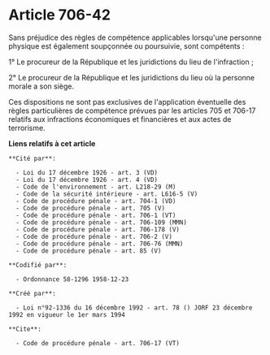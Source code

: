 # Article 706-42

Sans préjudice des règles de compétence applicables lorsqu'une personne physique est également soupçonnée ou poursuivie, sont
compétents : 

1° Le procureur de la République et les juridictions du lieu de l'infraction ; 

2° Le procureur de la République et les juridictions du lieu où la personne morale a son siège. 

Ces dispositions ne sont pas exclusives de l'application éventuelle des règles particulières de compétence prévues par les
articles 705 et 706-17 relatifs aux infractions économiques et financières et aux actes de terrorisme.

**Liens relatifs à cet article**

	**Cité par**:

	  - Loi du 17 décembre 1926 - art. 3 (VD)
	  - Loi du 17 décembre 1926 - art. 4 (VD)
	  - Code de l'environnement - art. L218-29 (M)
	  - Code de la sécurité intérieure - art. L616-5 (V)
	  - Code de procédure pénale - art. 704-1 (VD)
	  - Code de procédure pénale - art. 705 (V)
	  - Code de procédure pénale - art. 706-1 (VT)
	  - Code de procédure pénale - art. 706-109 (MMN)
	  - Code de procédure pénale - art. 706-178 (V)
	  - Code de procédure pénale - art. 706-2 (V)
	  - Code de procédure pénale - art. 706-76 (MMN)
	  - Code de procédure pénale - art. 85 (V)

	**Codifié par**:

	  - Ordonnance 58-1296 1958-12-23

	**Créé par**:

	  - Loi n°92-1336 du 16 décembre 1992 - art. 78 () JORF 23 décembre 1992 en vigueur le 1er mars 1994

	**Cite**:

	  - Code de procédure pénale - art. 706-17 (VT)
